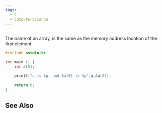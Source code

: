 ```yaml
---
tags:
  - C
  - ComputerScience
---
```


## 

The name of an array, is the same as the memory address location of the first element
``` c
#include <stdio.h>

int main () {
	int a[5];
	
	printf("a is %p, and &a[0] is %p",a,&a[0]);
	
	return 0;
}
```



## See Also